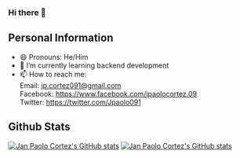 ### Hi there 👋

<!--
**Jpaolo09/Jpaolo09** is a ✨ _special_ ✨ repository because its `README.md` (this file) appears on your GitHub profile.

Here are some ideas to get you started:

- 🔭 I’m currently working on ...
- 🌱 I’m currently learning ...
- 👯 I’m looking to collaborate on ...
- 🤔 I’m looking for help with ...
- 💬 Ask me about ...
- 📫 How to reach me: ...
- 😄 Pronouns: ...
- ⚡ Fun fact: ...
-->
## Personal Information  

- 😄 Pronouns: He/Him
- 🌱 I’m currently learning backend development
- 📫 How to reach me:  
     Email: jp.cortez091@gmail.com  
     Facebook: https://www.facebook.com/jpaolocortez.09  
     Twitter: https://twitter.com/Jpaolo091
     
## Github Stats  
[![Jan Paolo Cortez's GitHub stats](https://github-readme-stats.vercel.app/api?username=Jpaolo09&count_private=true&theme=tokyonight&hide_border=true)](https://github.com/Jpaolo09/github-readme-stats)
[![Jan Paolo Cortez's GitHub stats](https://github-readme-stats.vercel.app/api/top-langs/?username=Jpaolo09&layout=compact&theme=tokyonight&hide_border=true)](https://github.com/Jpaolo09/github-readme-stats)
